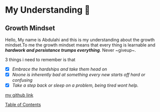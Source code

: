 # My Understanding :monocle_face:

## Growth Mindset

Hello, My name is Abdulahi and this is my understanding about the growth mindset.To me the growth mindset means that every thing is learnable and ***hardwork and persistance trumps everything***. Never ~giveup~.

3 things i need to remember is that 

- [x] *Embrace the hardships and take them head on*
- [x] *Noone is inherently bad at something every new starts off hard or confusing*
- [x] *Take a step back or sleep on a problem, being tired wont help.* 

[my github link](https://github.com/AbdulahiMohamud)

[Table of Contents](./toc.md)
